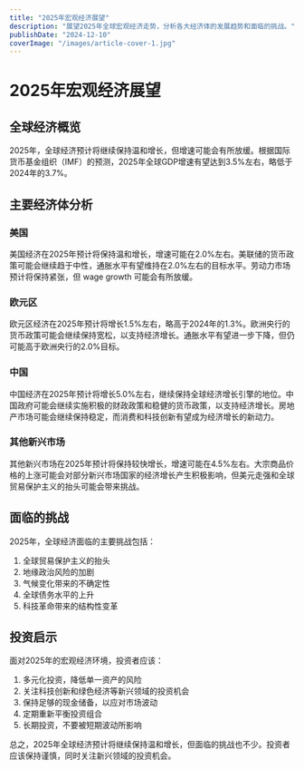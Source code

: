```yaml
---
title: "2025年宏观经济展望"
description: "展望2025年全球宏观经济走势，分析各大经济体的发展趋势和面临的挑战。"
publishDate: "2024-12-10"
coverImage: "/images/article-cover-1.jpg"
---
```


# 2025年宏观经济展望

## 全球经济概览

2025年，全球经济预计将继续保持温和增长，但增速可能会有所放缓。根据国际货币基金组织（IMF）的预测，2025年全球GDP增速有望达到3.5%左右，略低于2024年的3.7%。

## 主要经济体分析

### 美国

美国经济在2025年预计将保持温和增长，增速可能在2.0%左右。美联储的货币政策可能会继续趋于中性，通胀水平有望维持在2.0%左右的目标水平。劳动力市场预计将保持紧张，但 wage growth 可能会有所放缓。

### 欧元区

欧元区经济在2025年预计将增长1.5%左右，略高于2024年的1.3%。欧洲央行的货币政策可能会继续保持宽松，以支持经济增长。通胀水平有望进一步下降，但仍可能高于欧洲央行的2.0%目标。

### 中国

中国经济在2025年预计将增长5.0%左右，继续保持全球经济增长引擎的地位。中国政府可能会继续实施积极的财政政策和稳健的货币政策，以支持经济增长。房地产市场可能会继续保持稳定，而消费和科技创新有望成为经济增长的新动力。

### 其他新兴市场

其他新兴市场在2025年预计将保持较快增长，增速可能在4.5%左右。大宗商品价格的上涨可能会对部分新兴市场国家的经济增长产生积极影响，但美元走强和全球贸易保护主义的抬头可能会带来挑战。

## 面临的挑战

2025年，全球经济面临的主要挑战包括：

1. 全球贸易保护主义的抬头
2. 地缘政治风险的加剧
3. 气候变化带来的不确定性
4. 全球债务水平的上升
5. 科技革命带来的结构性变革

## 投资启示

面对2025年的宏观经济环境，投资者应该：

1. 多元化投资，降低单一资产的风险
2. 关注科技创新和绿色经济等新兴领域的投资机会
3. 保持足够的现金储备，以应对市场波动
4. 定期重新平衡投资组合
5. 长期投资，不要被短期波动所影响

总之，2025年全球经济预计将继续保持温和增长，但面临的挑战也不少。投资者应该保持谨慎，同时关注新兴领域的投资机会。